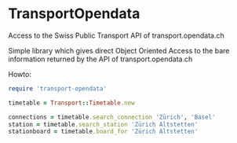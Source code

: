 # TransportOpendata

Access to the Swiss Public Transport API of transport.opendata.ch

Simple library which gives direct Object Oriented Access to the bare information returned by the API of transport.opendata.ch

Howto:

```ruby
require 'transport-opendata'

timetable = Transport::Timetable.new

connections = timetable.search_connection 'Zürich', 'Basel'
station = timetable.search_station 'Zürich Altstetten'
stationboard = timetable.board_for 'Zürich Altstetten'
```